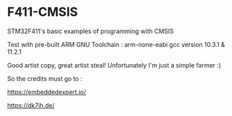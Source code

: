 # F411-CMSIS
STM32F411's basic examples of programming with CMSIS

Test with pre-built ARM GNU Toolchain : arm-none-eabi gcc version 10.3.1 & 11.2.1

Good artist copy, great artist steal! Unfortunately I'm just a simple farmer :)

So the credits must go to :

https://embeddedexpert.io/

https://dk7ih.de/
